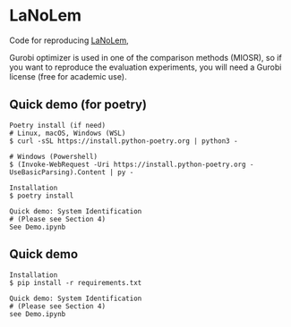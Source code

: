 # LaNoLem

Code for reproducing [LaNoLem](),

Gurobi optimizer is used in one of the comparison methods (MIOSR), so if you want to reproduce the evaluation experiments, you will need a Gurobi license (free for academic use).

## Quick demo (for poetry)
    Poetry install (if need)
    # Linux, macOS, Windows (WSL)
    $ curl -sSL https://install.python-poetry.org | python3 -
    
    # Windows (Powershell)
    $ (Invoke-WebRequest -Uri https://install.python-poetry.org -UseBasicParsing).Content | py -

    Installation
    $ poetry install

    Quick demo: System Identification
    # (Please see Section 4)  
    See Demo.ipynb

## Quick demo
    Installation
    $ pip install -r requirements.txt

    Quick demo: System Identification
    # (Please see Section 4)  
    see Demo.ipynb

